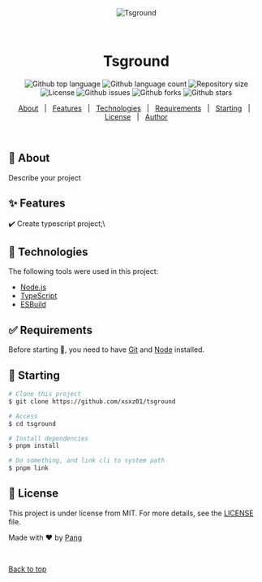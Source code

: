 <div align="center" id="top"> 
  <img src="./.github/app.gif" alt="Tsground" />

  &#xa0;

  <!-- <a href="https://tsground.netlify.app">Demo</a> -->
</div>

<h1 align="center">Tsground</h1>

<p align="center">
  <img alt="Github top language" src="https://img.shields.io/github/languages/top/xsxz01/tsground?color=56BEB8">

  <img alt="Github language count" src="https://img.shields.io/github/languages/count/xsxz01/tsground?color=56BEB8">

  <img alt="Repository size" src="https://img.shields.io/github/repo-size/xsxz01/tsground?color=56BEB8">

  <img alt="License" src="https://img.shields.io/github/license/xsxz01/tsground?color=56BEB8">

  <img alt="Github issues" src="https://img.shields.io/github/issues/xsxz01/tsground?color=56BEB8" />

  <img alt="Github forks" src="https://img.shields.io/github/forks/xsxz01/tsground?color=56BEB8" />

  <img alt="Github stars" src="https://img.shields.io/github/stars/xsxz01/tsground?color=56BEB8" />
</p>

<!-- Status -->

<!-- <h4 align="center"> 
	🚧  Tsground 🚀 Under construction...  🚧
</h4> 

<hr> -->

<p align="center">
  <a href="#dart-about">About</a> &#xa0; | &#xa0; 
  <a href="#sparkles-features">Features</a> &#xa0; | &#xa0;
  <a href="#rocket-technologies">Technologies</a> &#xa0; | &#xa0;
  <a href="#white_check_mark-requirements">Requirements</a> &#xa0; | &#xa0;
  <a href="#checkered_flag-starting">Starting</a> &#xa0; | &#xa0;
  <a href="#memo-license">License</a> &#xa0; | &#xa0;
  <a href="https://github.com/xsxz01" target="_blank">Author</a>
</p>

<br>

## :dart: About ##

Describe your project

## :sparkles: Features ##

:heavy_check_mark: Create typescript project\;\

## :rocket: Technologies ##

The following tools were used in this project:

- [Node.js](https://nodejs.org/en/)
- [TypeScript](https://www.typescriptlang.org/)
- [ESBuild](https://esbuild.github.io/)

## :white_check_mark: Requirements ##

Before starting :checkered_flag:, you need to have [Git](https://git-scm.com) and [Node](https://nodejs.org/en/) installed.

## :checkered_flag: Starting ##

```bash
# Clone this project
$ git clone https://github.com/xsxz01/tsground

# Access
$ cd tsground

# Install dependencies
$ pnpm install

# Do something, and link cli to system path
$ pnpm link
```

## :memo: License ##

This project is under license from MIT. For more details, see the [LICENSE](LICENSE) file.


Made with :heart: by <a href="https://github.com/xsxz01" target="_blank">Pang</a>

&#xa0;

<a href="#top">Back to top</a>
